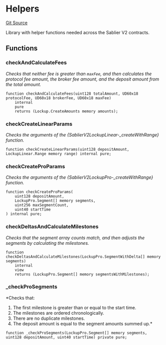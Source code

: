 # Helpers
[Git Source](https://github.com/sablierhq/v2-core/blob/8b6a851f4185bd5af0e89a0f6a6eb2fed069cd10/docs/contracts/v2/reference/core/abstracts)

Library with helper functions needed across the Sablier V2 contracts.


## Functions
### checkAndCalculateFees

*Checks that neither fee is greater than `maxFee`, and then calculates the protocol fee amount, the
broker fee amount, and the deposit amount from the total amount.*


```solidity
function checkAndCalculateFees(uint128 totalAmount, UD60x18 protocolFee, UD60x18 brokerFee, UD60x18 maxFee)
    internal
    pure
    returns (Lockup.CreateAmounts memory amounts);
```

### checkCreateLinearParams

*Checks the arguments of the {SablierV2LockupLinear-_createWithRange} function.*


```solidity
function checkCreateLinearParams(uint128 depositAmount, LockupLinear.Range memory range) internal pure;
```

### checkCreateProParams

*Checks the arguments of the {SablierV2LockupPro-_createWithRange} function.*


```solidity
function checkCreateProParams(
    uint128 depositAmount,
    LockupPro.Segment[] memory segments,
    uint256 maxSegmentCount,
    uint40 startTime
) internal pure;
```

### checkDeltasAndCalculateMilestones

*Checks that the segment array counts match, and then adjusts the segments by calculating the milestones.*


```solidity
function checkDeltasAndCalculateMilestones(LockupPro.SegmentWithDelta[] memory segments)
    internal
    view
    returns (LockupPro.Segment[] memory segmentsWithMilestones);
```

### _checkProSegments

*Checks that:
1. The first milestone is greater than or equal to the start time.
2. The milestones are ordered chronologically.
3. There are no duplicate milestones.
4. The deposit amount is equal to the segment amounts summed up.*


```solidity
function _checkProSegments(LockupPro.Segment[] memory segments, uint128 depositAmount, uint40 startTime) private pure;
```

